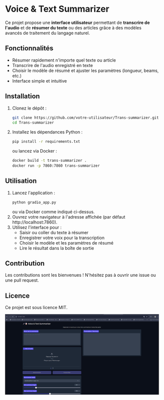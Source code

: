# Voice & Text Summarizer

Ce projet propose une **interface utilisateur** permettant de **transcrire de l'audio** et de **résumer du texte** ou des articles grâce à des modèles avancés de traitement du langage naturel.

## Fonctionnalités

- Résumer rapidement n'importe quel texte ou article
- Transcrire de l'audio enregistré en texte
- Choisir le modèle de résumé et ajuster les paramètres (longueur, beams, etc.)
- Interface simple et intuitive

## Installation

1. Clonez le dépôt :
   ```bash
   git clone https://github.com/votre-utilisateur/Trans-summarizer.git
   cd Trans-summarizer
   ```
2. Installez les dépendances Python :
   ```bash
   pip install -r requirements.txt
   ```
   ou lancez via Docker :
   ```bash
   docker build -t trans-summarizer .
   docker run -p 7860:7860 trans-summarizer
   ```

## Utilisation

1. Lancez l'application :
   ```bash
   python gradio_app.py
   ```
   ou via Docker comme indiqué ci-dessus.
2. Ouvrez votre navigateur à l'adresse affichée (par défaut http://localhost:7860).
3. Utilisez l'interface pour :
   - Saisir ou coller du texte à résumer
   - Enregistrer votre voix pour la transcription
   - Choisir le modèle et les paramètres de résumé
   - Lire le résultat dans la boîte de sortie

## Contribution

Les contributions sont les bienvenues ! N'hésitez pas à ouvrir une issue ou une pull request.

## Licence

Ce projet est sous licence MIT.

![Interface](interface.png)


